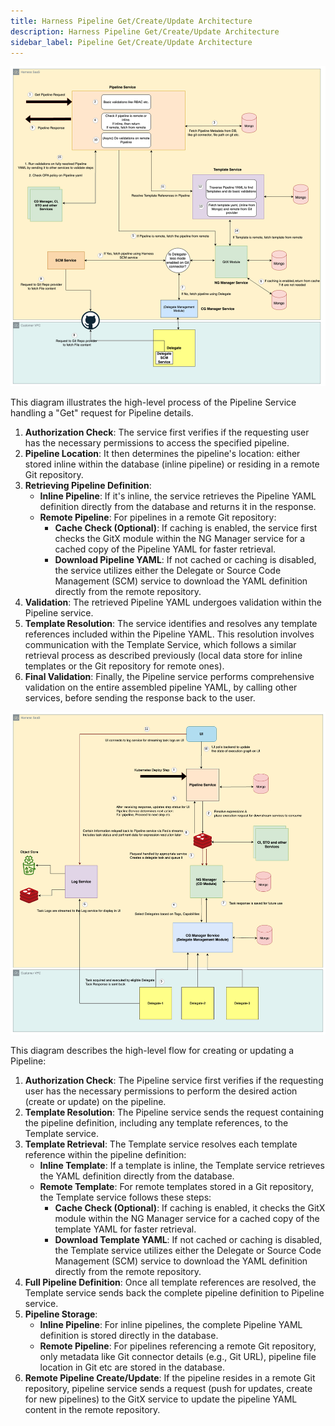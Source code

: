 ```yaml
---
title: Harness Pipeline Get/Create/Update Architecture
description: Harness Pipeline Get/Create/Update Architecture
sidebar_label: Pipeline Get/Create/Update Architecture
---
```


![](./static/harness_pipeline_get_operation_architecture.png)

This diagram illustrates the high-level process of the Pipeline Service handling a "Get" request for Pipeline details.

1. **Authorization Check**: The service first verifies if the requesting user has the necessary permissions to access the specified pipeline.
2. **Pipeline Location**: It then determines the pipeline's location: either stored inline within the database (inline pipeline) or residing in a remote Git repository.
3. **Retrieving Pipeline Definition**:
    - **Inline Pipeline**: If it's inline, the service retrieves the Pipeline YAML definition directly from the database and returns it in the response.
    - **Remote Pipeline**: For pipelines in a remote Git repository:
        - **Cache Check (Optional)**: If caching is enabled, the service first checks the GitX module within the NG Manager service for a cached copy of the Pipeline YAML for faster retrieval.
        - **Download Pipeline YAML**: If not cached or caching is disabled, the service utilizes either the Delegate or Source Code Management (SCM) service to download the YAML definition directly from the remote repository.
4. **Validation**: The retrieved Pipeline YAML undergoes validation within the Pipeline service.
5. **Template Resolution**: The service identifies and resolves any template references included within the Pipeline YAML. This resolution involves communication with the Template Service, which follows a similar retrieval process as described previously (local data store for inline templates or the Git repository for remote ones).
6. **Final Validation**: Finally, the Pipeline service performs comprehensive validation on the entire assembled pipeline YAML, by calling other services, before sending the response back to the user.


![](./static/harness_pipeline_create_update_operations_architecture.png)

This diagram describes the high-level flow for creating or updating a Pipeline:

1. **Authorization Check**: The Pipeline service first verifies if the requesting user has the necessary permissions to perform the desired action (create or update) on the pipeline.
2. **Template Resolution**: The Pipeline service sends the request containing the pipeline definition, including any template references, to the Template service.
3. **Template Retrieval**: The Template service resolves each template reference within the pipeline definition:
    - **Inline Template**: If a template is inline, the Template service retrieves the YAML definition directly from the database.
    - **Remote Template**: For remote templates stored in a Git repository, the Template service follows these steps:
        - **Cache Check (Optional)**: If caching is enabled, it checks the GitX module within the NG Manager service for a cached copy of the template YAML for faster retrieval.
        - **Download Template YAML**: If not cached or caching is disabled, the Template service utilizes either the Delegate or Source Code Management (SCM) service to download the YAML definition directly from the remote repository.
4. **Full Pipeline Definition**: Once all template references are resolved, the Template service sends back the complete pipeline definition to Pipeline service.
5. **Pipeline Storage**:
    - **Inline Pipeline**: For inline pipelines, the complete Pipeline YAML definition is stored directly in the database.
    - **Remote Pipeline**: For pipelines referencing a remote Git repository, only metadata like Git connector details (e.g., Git URL), pipeline file location in Git etc are stored in the database.
6. **Remote Pipeline Create/Update**: If the pipeline resides in a remote Git repository, pipeline service sends a request (push for updates, create for new pipelines) to the GitX service to update the pipeline YAML content in the remote repository.

